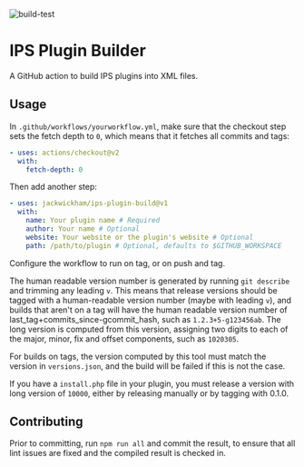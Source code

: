 ![build-test](https://github.com/jackwickham/ips-plugin-build/workflows/build-test/badge.svg)

# IPS Plugin Builder

A GitHub action to build IPS plugins into XML files.

## Usage

In `.github/workflows/yourworkflow.yml`, make sure that the checkout step sets
the fetch depth to `0`, which means that it fetches all commits and tags:
```yaml
- uses: actions/checkout@v2
  with:
    fetch-depth: 0
```
Then add another step:
```yaml
- uses: jackwickham/ips-plugin-build@v1
  with:
    name: Your plugin name # Required
    author: Your name # Optional
    website: Your website or the plugin's website # Optional
    path: /path/to/plugin # Optional, defaults to $GITHUB_WORKSPACE
```

Configure the workflow to run on tag, or on push and tag.

The human readable version number is generated by running `git describe` and
trimming any leading `v`. This means that release versions should be tagged with
a human-readable version number (maybe with leading `v`), and builds that aren't
on a tag will have the human readable version number of
last_tag+commits_since-gcommit_hash, such as `1.2.3+5-g123456ab`. The long
version is computed from this version, assigning two digits to each of the
major, minor, fix and offset components, such as `1020305`.

For builds on tags, the version computed by this tool must match the version in
`versions.json`, and the build will be failed if this is not the case.

If you have a `install.php` file in your plugin, you must release a version with
long version of `10000`, either by releasing manually or by tagging with 0.1.0.

## Contributing

Prior to committing, run `npm run all` and commit the result, to ensure that all
lint issues are fixed and the compiled result is checked in.
